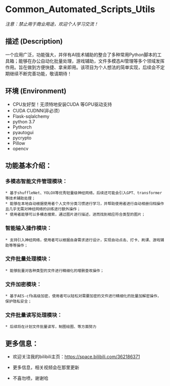 # Common_Automated_Scripts_Utils


*注意：禁止用于商业用途，欢迎个人学习交流！*


## 描述 (Description)

一个应用广泛，功能强大，并伴有AI技术辅助的整合了多种常用Python脚本的工具箱；能够在办公自动化批量处理，游戏辅助，文件多模态AI管理等多个领域发挥作用。旨在做到方便快捷、拿来即用。该项目为个人想法的简单实现，后续会不定期继续不断完善功能，敬请期待！



## 环境 (Environment)

* CPU友好型！无须特地安装CUDA 等GPU驱动支持
* CUDA CUDNN(非必须）
* Flask-sqlalchemy
* python 3.7
* Pythorch
* pyautogui
* pycrypto
* Pillow
* opencv



## 功能基本介绍：


### 多模态智能文件管理模块：

    * 基于shuffleNet、YOLOX等优秀轻量级神经网络，后续还可能会引入GPT、transformer等技术辅助处理；
    * 能够在本地自动根据使用者个人文件分类习惯进行学习，并帮助使用者进行自动相册归档操作且几乎无需对神经网络的训练进行额外操作；
    * 使用者能够可以多模态搜索，通过图片进行描述，进而找到相应符合类型的图片；


### 智能输入操作模块：

    * 支持引入神经网络，使用者可以根据自身需求进行设计，实现自动点击、打卡、刷课、游戏辅助等等操作；  


### 文件批量处理模块：

    * 能够批量对各种类型的文件进行精细化的增删查改操作；
    


### 文件加密模块：

    * 基于AES-cfb高级加密，使用者可以轻松对需要加密的文件进行精细化的批量加解密操作，保护隐私安全；


### 文件批量读写处理模块：

    * 后续将在计划文件批量读写，制图绘图、等方面努力




## 更多信息：

* 欢迎关注我的bilibili主页：https://space.bilibili.com/362186371

* 更多信息，相关视频会在那里更新

* 不喜勿喷，谢谢哈

